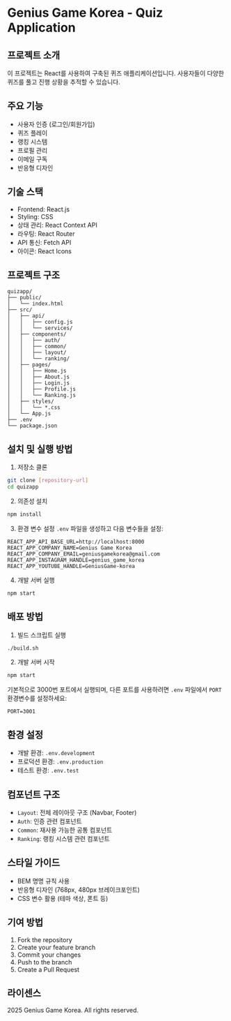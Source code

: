 # Genius Game Korea - Quiz Application

## 프로젝트 소개
이 프로젝트는 React를 사용하여 구축된 퀴즈 애플리케이션입니다. 사용자들이 다양한 퀴즈를 풀고 진행 상황을 추적할 수 있습니다.

## 주요 기능
- 사용자 인증 (로그인/회원가입)
- 퀴즈 플레이
- 랭킹 시스템
- 프로필 관리
- 이메일 구독
- 반응형 디자인

## 기술 스택
- Frontend: React.js
- Styling: CSS
- 상태 관리: React Context API
- 라우팅: React Router
- API 통신: Fetch API
- 아이콘: React Icons

## 프로젝트 구조
```
quizapp/
├── public/
│   └── index.html
├── src/
│   ├── api/
│   │   ├── config.js
│   │   └── services/
│   ├── components/
│   │   ├── auth/
│   │   ├── common/
│   │   ├── layout/
│   │   └── ranking/
│   ├── pages/
│   │   ├── Home.js
│   │   ├── About.js
│   │   ├── Login.js
│   │   ├── Profile.js
│   │   └── Ranking.js
│   ├── styles/
│   │   └── *.css
│   └── App.js
├── .env
└── package.json
```

## 설치 및 실행 방법
1. 저장소 클론
```bash
git clone [repository-url]
cd quizapp
```

2. 의존성 설치
```bash
npm install
```

3. 환경 변수 설정
`.env` 파일을 생성하고 다음 변수들을 설정:
```
REACT_APP_API_BASE_URL=http://localhost:8000
REACT_APP_COMPANY_NAME=Genius Game Korea
REACT_APP_COMPANY_EMAIL=geniusgamekorea@gmail.com
REACT_APP_INSTAGRAM_HANDLE=genius_game_korea
REACT_APP_YOUTUBE_HANDLE=GeniusGame-korea
```

4. 개발 서버 실행
```bash
npm start
```

## 배포 방법
1. 빌드 스크립트 실행
```bash
./build.sh
```

2. 개발 서버 시작
```bash
npm start
```

기본적으로 3000번 포트에서 실행되며, 다른 포트를 사용하려면 `.env` 파일에서 `PORT` 환경변수를 설정하세요:
```
PORT=3001
```

## 환경 설정
- 개발 환경: `.env.development`
- 프로덕션 환경: `.env.production`
- 테스트 환경: `.env.test`

## 컴포넌트 구조
- `Layout`: 전체 레이아웃 구조 (Navbar, Footer)
- `Auth`: 인증 관련 컴포넌트
- `Common`: 재사용 가능한 공통 컴포넌트
- `Ranking`: 랭킹 시스템 관련 컴포넌트

## 스타일 가이드
- BEM 명명 규칙 사용
- 반응형 디자인 (768px, 480px 브레이크포인트)
- CSS 변수 활용 (테마 색상, 폰트 등)

## 기여 방법
1. Fork the repository
2. Create your feature branch
3. Commit your changes
4. Push to the branch
5. Create a Pull Request

## 라이센스
 2025 Genius Game Korea. All rights reserved.
